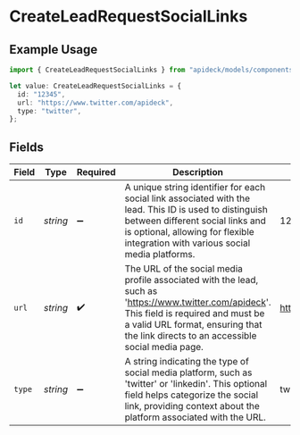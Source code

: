 # CreateLeadRequestSocialLinks

## Example Usage

```typescript
import { CreateLeadRequestSocialLinks } from "apideck/models/components";

let value: CreateLeadRequestSocialLinks = {
  id: "12345",
  url: "https://www.twitter.com/apideck",
  type: "twitter",
};
```

## Fields

| Field                                                                                                                                                                                                                              | Type                                                                                                                                                                                                                               | Required                                                                                                                                                                                                                           | Description                                                                                                                                                                                                                        | Example                                                                                                                                                                                                                            |
| ---------------------------------------------------------------------------------------------------------------------------------------------------------------------------------------------------------------------------------- | ---------------------------------------------------------------------------------------------------------------------------------------------------------------------------------------------------------------------------------- | ---------------------------------------------------------------------------------------------------------------------------------------------------------------------------------------------------------------------------------- | ---------------------------------------------------------------------------------------------------------------------------------------------------------------------------------------------------------------------------------- | ---------------------------------------------------------------------------------------------------------------------------------------------------------------------------------------------------------------------------------- |
| `id`                                                                                                                                                                                                                               | *string*                                                                                                                                                                                                                           | :heavy_minus_sign:                                                                                                                                                                                                                 | A unique string identifier for each social link associated with the lead. This ID is used to distinguish between different social links and is optional, allowing for flexible integration with various social media platforms.    | 12345                                                                                                                                                                                                                              |
| `url`                                                                                                                                                                                                                              | *string*                                                                                                                                                                                                                           | :heavy_check_mark:                                                                                                                                                                                                                 | The URL of the social media profile associated with the lead, such as 'https://www.twitter.com/apideck'. This field is required and must be a valid URL format, ensuring that the link directs to an accessible social media page. | https://www.twitter.com/apideck                                                                                                                                                                                                    |
| `type`                                                                                                                                                                                                                             | *string*                                                                                                                                                                                                                           | :heavy_minus_sign:                                                                                                                                                                                                                 | A string indicating the type of social media platform, such as 'twitter' or 'linkedin'. This optional field helps categorize the social link, providing context about the platform associated with the URL.                        | twitter                                                                                                                                                                                                                            |